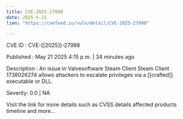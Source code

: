 ```yaml
---
title: CVE-2025-27998
date: 2025-5-21
lien: "https://cvefeed.io/vuln/detail/CVE-2025-27998"

---
```


CVE ID : CVE-[[2025]]-27998

Published :  May 21
2025
4:15 p.m. | 34 minutes ago

Description : An issue in Valvesoftware Steam Client Steam Client 1738026274 allows attackers to escalate privileges via a [[crafted]] executable or DLL.

Severity: 0.0 | NA

Visit the link for more details
such as CVSS details
affected products
timeline
and more...
